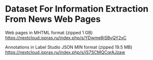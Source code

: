 # Dataset For Information Extraction From News Web Pages

Web pages in MHTML format (zipped 1 GB)
https://nextcloud.ispras.ru/index.php/s/YDwme8jSByQY2xC

Annotations in Label Studio JSON MIN format (zipped 19.5 MB)
https://nextcloud.ispras.ru/index.php/s/iS7SCMQCqrAJzaw
